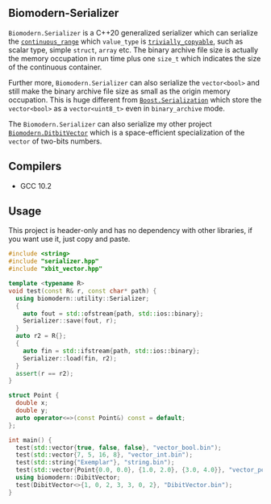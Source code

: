 ## Biomodern-Serializer
`Biomodern.Serializer` is a C++20 generalized serializer which can serialize the [`continuous_range`][continuous_range] which `value_type` is [`trivially_copyable`][trivially_copyable], such as scalar type, simple `struct`, `array` etc. The binary archive file size is actually the memory occupation in run time plus one `size_t` which indicates the size of the continuous container.

Further more, `Biomodern.Serializer` can also serialize the `vector<bool>` and still make the binary archive file size as small as the origin memory occupation. This is huge different from [`Boost.Serialization`][Boost.Serialization] which store the `vector<bool>` as a `vector<uint8_t>` even in `binary_archive` mode. 

The `Biomodern.Serializer` can also serialize my other project [`Biomodern.DitbitVector`][Biomodern.DitbitVector] which is a space-efficient specialization of the `vector` of two-bits numbers.

## Compilers
- GCC 10.2

## Usage
This project is header-only and has no dependency with other libraries, if you want use it, just copy and paste.
```cpp
#include <string>
#include "serializer.hpp"
#include "xbit_vector.hpp"

template <typename R>
void test(const R& r, const char* path) {
  using biomodern::utility::Serializer;
  {
    auto fout = std::ofstream{path, std::ios::binary};
    Serializer::save(fout, r);
  }
  auto r2 = R{};
  {
    auto fin = std::ifstream{path, std::ios::binary};
    Serializer::load(fin, r2);
  }
  assert(r == r2);
}

struct Point {
  double x;
  double y;
  auto operator<=>(const Point&) const = default;
};

int main() {
  test(std::vector{true, false, false}, "vector_bool.bin");
  test(std::vector{7, 5, 16, 8}, "vector_int.bin");
  test(std::string{"Exemplar"}, "string.bin");
  test(std::vector{Point{0.0, 0.0}, {1.0, 2.0}, {3.0, 4.0}}, "vector_point.bin");
  using biomodern::DibitVector;
  test(DibitVector<>{1, 0, 2, 3, 3, 0, 2}, "DibitVector.bin");
}
```

[continuous_range]: https://en.cppreference.com/w/cpp/ranges/contiguous_range
[trivially_copyable]: https://en.cppreference.com/w/cpp/types/is_trivially_copyable
[Boost.Serialization]: https://www.boost.org/doc/libs/1_66_0/boost/serialization/vector.hpp
[Biomodern.DitbitVector]: https://github.com/hewillk/xbit_vector
